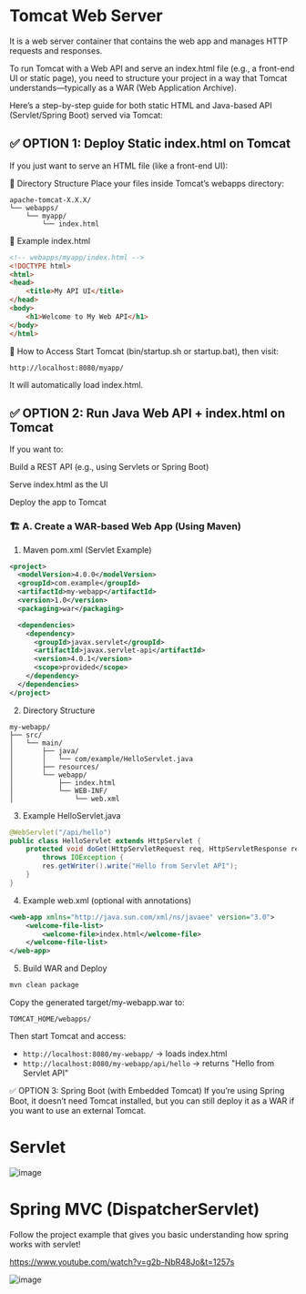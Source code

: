 # Tomcat Web Server
It is a web server container that contains the web app and manages HTTP requests and responses.

To run Tomcat with a Web API and serve an index.html file (e.g., a front-end UI or static page), you need to structure your project in a way that Tomcat understands—typically as a WAR (Web Application Archive).

Here’s a step-by-step guide for both static HTML and Java-based API (Servlet/Spring Boot) served via Tomcat:

## ✅ OPTION 1: Deploy Static index.html on Tomcat
If you just want to serve an HTML file (like a front-end UI):

📁 Directory Structure
Place your files inside Tomcat’s webapps directory:

```text
apache-tomcat-X.X.X/
└── webapps/
    └── myapp/
        └── index.html
```

🧾 Example index.html

```html
<!-- webapps/myapp/index.html -->
<!DOCTYPE html>
<html>
<head>
    <title>My API UI</title>
</head>
<body>
    <h1>Welcome to My Web API</h1>
</body>
</html>
```

🚀 How to Access
Start Tomcat (bin/startup.sh or startup.bat), then visit:

```
http://localhost:8080/myapp/
```
It will automatically load index.html.

## ✅ OPTION 2: Run Java Web API + index.html on Tomcat
If you want to:

Build a REST API (e.g., using Servlets or Spring Boot)

Serve index.html as the UI

Deploy the app to Tomcat

### 🏗️ A. Create a WAR-based Web App (Using Maven)
1. Maven pom.xml (Servlet Example)
```xml
<project>
  <modelVersion>4.0.0</modelVersion>
  <groupId>com.example</groupId>
  <artifactId>my-webapp</artifactId>
  <version>1.0</version>
  <packaging>war</packaging>

  <dependencies>
    <dependency>
      <groupId>javax.servlet</groupId>
      <artifactId>javax.servlet-api</artifactId>
      <version>4.0.1</version>
      <scope>provided</scope>
    </dependency>
  </dependencies>
</project>
```
2. Directory Structure
```text
my-webapp/
├── src/
│   └── main/
│       ├── java/
│       │   └── com/example/HelloServlet.java
│       ├── resources/
│       └── webapp/
│           ├── index.html
│           └── WEB-INF/
│               └── web.xml
```
3. Example HelloServlet.java
```java
@WebServlet("/api/hello")
public class HelloServlet extends HttpServlet {
    protected void doGet(HttpServletRequest req, HttpServletResponse res)
        throws IOException {
        res.getWriter().write("Hello from Servlet API");
    }
}
```
4. Example web.xml (optional with annotations)
```xml
<web-app xmlns="http://java.sun.com/xml/ns/javaee" version="3.0">
    <welcome-file-list>
        <welcome-file>index.html</welcome-file>
    </welcome-file-list>
</web-app>
```
5. Build WAR and Deploy
```bash
mvn clean package
```
Copy the generated target/my-webapp.war to:
```text
TOMCAT_HOME/webapps/
```
Then start Tomcat and access:
- `http://localhost:8080/my-webapp/` → loads index.html
- `http://localhost:8080/my-webapp/api/hello` → returns "Hello from Servlet API"

✅ OPTION 3: Spring Boot (with Embedded Tomcat)
If you’re using Spring Boot, it doesn’t need Tomcat installed, but you can still deploy it as a WAR if you want to use an external Tomcat.

# Servlet


![image](https://github.com/user-attachments/assets/5833fcd1-4f2e-485b-b42f-b65d39f93db5)

# Spring MVC (DispatcherServlet)
Follow the project example that gives you basic understanding how spring works with servlet!

https://www.youtube.com/watch?v=g2b-NbR48Jo&t=1257s

![image](https://github.com/user-attachments/assets/02f818d2-e5dd-4bec-88b2-d8ef6913e822)



